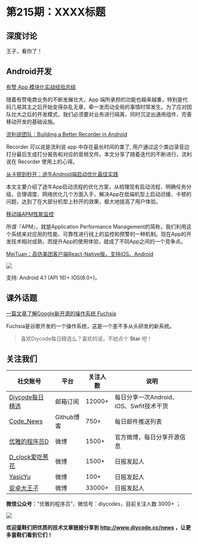# 第215期：XXXX标题

## 深度讨论

[]()

王子，看你了！

## Android开发

[有赞 App 模块化实战经验总结](https://www.diycode.cc/news/2383)

随着有赞电商业务的不断发展壮大，App 端所承担的功能也越来越重，特别是代码几易其主之后开始变得杂乱无章，牵一发而动全局的事情时常发生。为了应对团队壮大之后的开发模式，我们必须要对业务进行隔离，同时沉淀出通用组件，完善移动开发的基础设施。

[流利说团队：Building a Better Recorder in Android](https://www.diycode.cc/news/2384)

Recorder 可以说是流利说 app 中存在最长时间的类了, 用户通过这个类边录音边打分最后生成打分报告和对应的音频文件。本文分享了随着迭代的不断进行，流利说在 Recorder 使用上的心得。

[从卡顿到秒开：途牛Android端启动优化最佳实践](https://www.diycode.cc/news/2385)

本文主要介绍了途牛App启动流程的优化方案，从梳理现有启动流程、明确任务分级，合理调度、网络优化几个方面入手，解决App在低端机型上启动迟缓、卡顿的问题，达到了在大部分机型上秒开的效果，极大地提高了用户体验。

[移动端APM性能监控](https://www.diycode.cc/news/2386)

所谓『APM』，就是Application Performance Management的简称，我们利用这个系统来对应用的性能、可靠性进行线上的监控和预警的一种机制。现在App的开发技术相对成熟，而提升App的使用体验，就成了不同App之间的一个竞争点。

[MeiTuan：高仿美团客户端React-Native版，支持iOS、Android](https://github.com/huanxsd/MeiTuan)

![](https://github.com/huanxsd/MeiTuan/raw/master/screenshot/iOS_0.png)

支持: Android 4.1 (API 16)+ IOS(8.0+)。

## 课外话题

[一篇文章了解Google新开源的操作系统 Fuchsia](https://www.diycode.cc/news/2380)

Fuchsia是谷歌开发的一个操作系统，这是一个差不多从头研发的新系统。

> 喜欢Diycode每日精选么？喜欢的话，不妨点个 **Star** 吧！

## 关注我们

| 社交账号  |  平台  | 关注人数 | 说明 |
| -------- | -------- | -------- | -------- |
| [Diycode每日精选](http://list.qq.com/cgi-bin/qf_invite?id=d469993d2c888e971c0fbb2309c4d84256968386b126b967)|   邮箱订阅  | 12000+ | 每日分享一次Android、iOS、Swfit技术干货  |
| [Code_News](https://github.com/DiyCodes/code_news) |    Github博客  |750+ | 每日邮件推送列表  |
| [优雅的程序员D](http://weibo.com/u/5891258264) |   微博  | 1500+ | 官方微博，每日分享开源信息  |
| [D_clock爱吃葱花](http://weibo.com/u/2480694892)  |   微博  | 1500+ | 日报发起人  |
|[YasicYu](http://weibo.com/3917305697)  |   微博  | 100+ | 日报发起人  |
|[安卓大王子](http://weibo.com/apkbus/)   |   微博  | 33000+ | 日报发起人  |

**微信公众号：**“优雅的程序员”，微信号：diycodes，目前关注人数 3000+ ；

![](http://upload-images.jianshu.io/upload_images/1846413-b42abfa70f909099.jpg?imageMogr2/auto-orient/strip%7CimageView2/2/w/1240)

**欢迎童鞋们把优质的技术文章链接分享到 http://www.diycode.cc/news ，让更多童鞋们看到它们！**